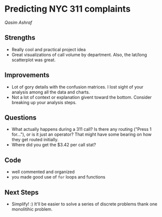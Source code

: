 # Predicting NYC 311 complaints
*Qasim Ashraf*

## Strengths
- Really cool and practical project idea
- Great visualizations of call volume by department.  Also, the lat/long scatterplot was great.

## Improvements
- Lot of gory details with the confusion matrices.  I lost sight of your analysis among all the data and charts.
- Not a lot of context or explanation givent toward the bottom.  Consider breaking up your analysis steps.

## Questions
- What actually happens during a 311 call?  Is there any routing ("Press 1 for..."), or is it just an operator?  That might have some bearing on how they get routed initially.
- Where did you get the $3.42 per call stat?

## Code
- well commented and organized
- you made good use of `for` loops and functions

## Next Steps
- Simplify! :)  It'll be easier to solve a series of discrete problems thank one monolitihic problem.